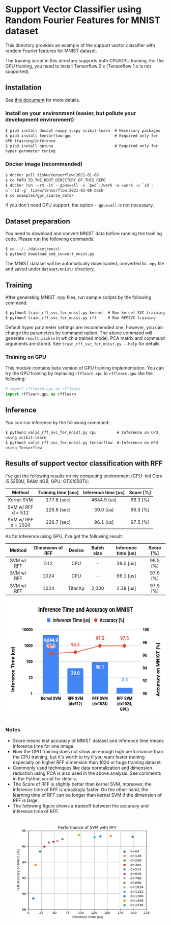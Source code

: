 # Support Vector Classifier using Random Fourier Features for MNIST dataset

This directory provides an example of the support vector classifier with random Fourier features for MNIST dataset.

The training script in this directory supports both CPU/GPU training.
For the GPU training, you need to install Tensorflow 2.x (Tensorflow 1.x is not supported).


## Installation

See [this document](https://tiskw.gitbook.io/rfflearn/tutorial#setting-up) for more details.

### Install on your environment (easier, but pollute your development environment)

```console
$ pip3 install docopt numpy scipy scikit-learn  # Necessary packages
$ pip3 install tensorflow-gpu                   # Required only for GPU training/inference
$ pip3 install optuna                           # Required only for hyper parameter tuning
```

### Docker image (recommended)

```console
$ docker pull tiskw/tensorflow:2021-01-08
$ cd PATH_TO_THE_ROOT_DIRECTORY_OF_THIS_REPO
$ docker run --rm -it --gpus=all -v `pwd`:/work -w /work -u `id -u`:`id -g` tiskw/tensorflow:2021-01-08 bash
$ cd examples/gpr_sparse_data/
```

If you don't need GPU support, the option `--gpus=all` is not necessary.


## Dataset preparation

You need to download and convert MNIST data before running the training code.
Please run the following commands:

```console
$ cd ../../dataset/mnist
$ python3 download_and_convert_mnist.py
```

The MNIST dataset will be automatically downloaded, converted to `.npy` file
and saved under `dataset/mnist/` directory.


## Training

After generating MNIST .npy files, run sample scripts by the following command:

```console
$ python3 train_rff_svc_for_mnist.py kernel  # Run kernel SVC training
$ python3 train_rff_svc_for_mnist.py rff     # Run RFFSVC training
```

Default hyper parameter settings are recommended one, however, you can change the parameters by command option.
The above command will generate `result.pickle` in which a trained model, PCA matrix and command arguments are stored.
See `train_rff_svc_for_mnist.py --help` for details.

### Training on GPU

This module contains beta version of GPU training implementation.
You can try the GPU training by replacing `rfflearn.cpu` to `rfflearn.gpu` like the following:

```python
# import rfflearn.cpu as rfflearn
import rfflearn.gpu as rfflearn
```


## Inference

You can run inference by the following command:

```console
$ python3 valid_rff_svc_for_mnist.py cpu         # Inference on CPU using scikit-learn
$ python3 valid_rff_svc_for_mnist.py tensorflow  # Inference on GPU using Tensorflow
```


## Results of support vector classification with RFF

I've got the following results on my computing environment (CPU: Intl Core i5 5250U, RAM: 4GB, GPU: GTX1050Ti):

| Method                   | Training time [sec] | Inference time [us] | Score [%] |
| :---------------------:  | :-----------------: | :-----------------: | :-------: |
| Kernel SVM               | 177.8 [sec]         | 4644.9 [us]         | 96.3 [%]  |
| SVM w/ RFF <br> d = 512  | 126.6 [sec]         |   39.0 [us]         | 96.5 [%]  |
| SVM w/ RFF <br> d = 1024 | 226.7 [sec]         |   96.1 [us]         | 97.5 [%]  |

As for inference using GPU, I've got the following result:

| Method     | Dimension of RFF | Device  | Batch size | Inference time (us) | Score [%] |
| :-------:  | :--------------: | :-----: | :---------:| :-----------------: | :-------: |
| SVM w/ RFF | 512              | CPU     | -          | 39.0 [us]           | 96.5 [%]  |
| SVM w/ RFF | 1024             | CPU     | -          | 96.1 [us]           | 97.5 [%]  |
| SVM w/ RFF | 1024             | TitanXp | 2,000      | 2.38 [us]           | 97.5 [%]  |

<div align="center">
  <img src="./figures/figure_Inference_Time_and_Accuracy_on_MNIST.png" width="600" height="371" alt="Inference Time vs Accuracy on MNIST" />
</div>

### Notes

- Score means test accuracy of MNIST dataset and inference time means inference time for one image.
- Now the GPU training does not show an enough high performance than the CPU training,
  but it's worth to try if you want faster training especially on higher RFF dimension than 1024 or huge training dataset.
- Commonly used techniques like data normalization and dimension reduction using PCA is also used in the above analysis.
  See comments in the Python script for details.
- The Score of RFF is slightly better than kernel SVM, moreover, the inference time of RFF is amazingly faster.
  On the other hand, the learning time of RFF can be longer than kernel SVM if the dimension of RFF is large.
- The following figure shows a tradeoff between the accuracy and inference time of RFF.

<div align="center">
  <img src="./figures/figure_rff_svc_for_mnist.png" width="480" height="320" alt="Accuracy for each dimention in RFF SVC" />
</div>

